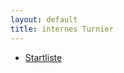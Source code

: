 ```yaml
---
layout: default
title: internes Turnier
---
```


<ul class="small-block-grid-1 medium-block-grid-2 large-block-grid-3">
<li><a target="_blank" href="http://www.wu-shu.ch/images/startliste.pdf" class="button-contact-info">Startliste</a></li>
</ul>